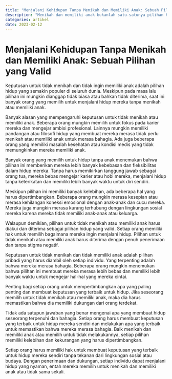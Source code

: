 ```yaml
---
title: "Menjalani Kehidupan Tanpa Menikah dan Memiliki Anak: Sebuah Pilihan yang Valid"
description: "Menikah dan memiliki anak bukanlah satu-satunya pilihan hidup yang valid. Beberapa orang memilih untuk tidak menikah dan tidak memiliki anak karena mereka merasa bahagia dan terpenuhi dengan pilihan hidup mereka. Hal ini penting bagi setiap individu untuk mempertimbangkan apa yang paling penting bagi mereka dan membuat keputusan yang terbaik untuk hidup mereka sendiri. Keputusan untuk tidak menikah dan tidak memiliki anak harus diakui dan diterima sebagai pilihan hidup yang valid dan setiap individu harus memiliki hak untuk membuat keputusan hidup mereka sendiri tanpa tekanan dari lingkungan sosial atau budaya."
categories: artikel
date: 2023-02-12
---
```

# Menjalani Kehidupan Tanpa Menikah dan Memiliki Anak: Sebuah Pilihan yang Valid

Keputusan untuk tidak menikah dan tidak ingin memiliki anak adalah pilihan hidup yang semakin populer di seluruh dunia. Meskipun pada masa lalu pilihan ini mungkin dianggap tidak biasa atau bahkan tidak diterima, saat ini banyak orang yang memilih untuk menjalani hidup mereka tanpa menikah atau memiliki anak.

Banyak alasan yang mempengaruhi keputusan untuk tidak menikah atau memiliki anak. Beberapa orang mungkin memilih untuk fokus pada karier mereka dan mengejar ambisi profesional. Lainnya mungkin memiliki pandangan atau filosofi hidup yang membuat mereka merasa tidak perlu menikah atau memiliki anak untuk merasa bahagia. Ada juga beberapa orang yang memiliki masalah kesehatan atau kondisi medis yang tidak memungkinkan mereka memiliki anak.

Banyak orang yang memilih untuk hidup tanpa anak menemukan bahwa pilihan ini memberikan mereka lebih banyak kebebasan dan fleksibilitas dalam hidup mereka. Tanpa harus memikirkan tanggung jawab sebagai orang tua, mereka bebas mengejar karier atau hobi mereka, menjalani hidup tanpa keterikatan dan memiliki lebih banyak waktu untuk diri sendiri.

Meskipun pilihan ini memiliki banyak kelebihan, ada beberapa hal yang harus dipertimbangkan. Beberapa orang mungkin merasa kesepian atau merasa kehilangan koneksi emosional dengan anak-anak dan cucu mereka. Mereka juga mungkin merasa kurang terhubung dengan lingkungan sosial mereka karena mereka tidak memiliki anak-anak atau keluarga.

Walaupun demikian, pilihan untuk tidak menikah atau memiliki anak harus diakui dan diterima sebagai pilihan hidup yang valid. Setiap orang memiliki hak untuk memilih bagaimana mereka ingin menjalani hidup. Pilihan untuk tidak menikah atau memiliki anak harus diterima dengan penuh penerimaan dan tanpa stigma negatif.

Keputusan untuk tidak menikah dan tidak memiliki anak adalah pilihan pribadi yang harus diambil oleh setiap individu. Yang terpenting adalah bahwa mereka merasa bahagia. Beberapa orang mungkin menemukan bahwa pilihan ini membuat mereka merasa lebih bebas dan memiliki lebih banyak waktu untuk mengejar hal-hal yang mereka cintai.

Penting bagi setiap orang untuk mempertimbangkan apa yang paling penting dan membuat keputusan yang terbaik untuk hidup. Jika seseorang memilih untuk tidak menikah atau memiliki anak, maka dia harus memastikan bahwa dia memiliki dukungan dari orang terdekat.

Tidak ada satupun jawaban yang benar mengenai apa yang membuat hidup seseorang terpenuhi dan bahagia. Setiap orang harus membuat keputusan yang terbaik untuk hidup mereka sendiri dan melakukan apa yang terbaik untuk memastikan bahwa mereka merasa bahagia. Baik menikah dan memiliki anak atau memilih untuk tidak melakukannya, setiap pilihan memiliki kelebihan dan kekurangan yang harus dipertimbangkan.

Setiap orang harus memiliki hak untuk membuat keputusan yang terbaik untuk hidup mereka sendiri tanpa tekanan dari lingkungan sosial atau budaya. Dengan penerimaan dan dukungan, setiap individu dapat menjalani hidup yang nyaman, entah mereka memilih untuk menikah dan memiliki anak atau tidak sama sekali.

